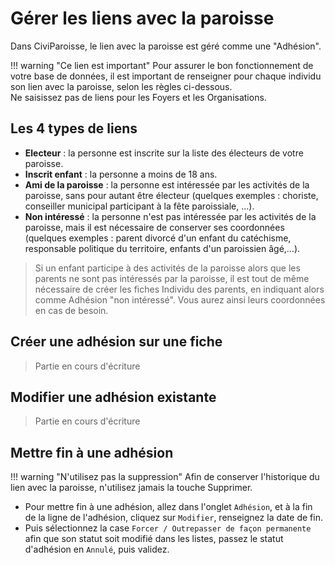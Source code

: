 # Gérer les liens avec la paroisse

Dans CiviParoisse, le lien avec la paroisse est géré comme une "Adhésion".

!!! warning "Ce lien est important"
    Pour assurer le bon fonctionnement de votre base de données, il est important de renseigner pour chaque individu son lien avec la paroisse, selon les règles ci-dessous.  
    Ne saisissez pas de liens pour les Foyers et les Organisations.

## Les 4 types de liens

  * **Electeur** : la personne est inscrite sur la liste des électeurs de votre paroisse.
  * **Inscrit enfant** : la personne a moins de 18 ans.
  * **Ami de la paroisse** : la personne est intéressée par les activités de la paroisse, sans pour autant être électeur (quelques exemples : choriste, conseiller municipal participant à la fête paroissiale, ...).
  * **Non intéressé** : la personne n'est pas intéressée par les activités de la paroisse, mais il est nécessaire de conserver ses coordonnées (quelques exemples : parent divorcé d'un enfant du catéchisme, responsable politique du territoire, enfants d'un paroissien âgé,...).

  > Si un enfant participe à des activités de la paroisse alors que les parents ne sont pas intéressés par la paroisse, il est tout de même nécessaire de créer les fiches Individu des parents, en indiquant alors comme Adhésion "non intéressé".  Vous aurez ainsi leurs coordonnées en cas de besoin.

## Créer une adhésion sur une fiche

> Partie en cours d'écriture

## Modifier une adhésion existante

> Partie en cours d'écriture

## Mettre fin à une adhésion

!!! warning "N'utilisez pas la suppression"
    Afin de conserver l'historique du lien avec la paroisse, n'utilisez jamais la touche Supprimer.

* Pour mettre fin à une adhésion, allez dans l'onglet `Adhésion`, et à la fin de la ligne de l'adhésion, cliquez sur `Modifier`, renseignez la date de fin.
* Puis sélectionnez la case `Forcer / Outrepasser de façon permanente` afin que son statut soit modifié dans les listes, passez le statut d'adhésion en `Annulé`, puis validez.
